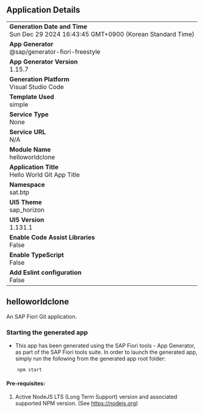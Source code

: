 ## Application Details
|               |
| ------------- |
|**Generation Date and Time**<br>Sun Dec 29 2024 16:43:45 GMT+0900 (Korean Standard Time)|
|**App Generator**<br>@sap/generator-fiori-freestyle|
|**App Generator Version**<br>1.15.7|
|**Generation Platform**<br>Visual Studio Code|
|**Template Used**<br>simple|
|**Service Type**<br>None|
|**Service URL**<br>N/A|
|**Module Name**<br>helloworldclone|
|**Application Title**<br>Hello World Git App Title|
|**Namespace**<br>sat.btp|
|**UI5 Theme**<br>sap_horizon|
|**UI5 Version**<br>1.131.1|
|**Enable Code Assist Libraries**<br>False|
|**Enable TypeScript**<br>False|
|**Add Eslint configuration**<br>False|

## helloworldclone

An SAP Fiori Git application.

### Starting the generated app

-   This app has been generated using the SAP Fiori tools - App Generator, as part of the SAP Fiori tools suite.  In order to launch the generated app, simply run the following from the generated app root folder:

```
    npm start
```

#### Pre-requisites:

1. Active NodeJS LTS (Long Term Support) version and associated supported NPM version.  (See https://nodejs.org)


